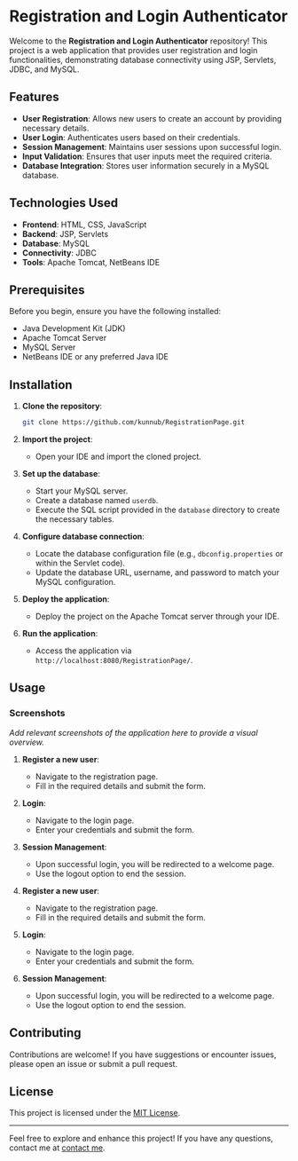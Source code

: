 
# Registration and Login Authenticator

Welcome to the **Registration and Login Authenticator** repository! This project is a web application that provides user registration and login functionalities, demonstrating database connectivity using JSP, Servlets, JDBC, and MySQL.

## Features

- **User Registration**: Allows new users to create an account by providing necessary details.
- **User Login**: Authenticates users based on their credentials.
- **Session Management**: Maintains user sessions upon successful login.
- **Input Validation**: Ensures that user inputs meet the required criteria.
- **Database Integration**: Stores user information securely in a MySQL database.

## Technologies Used

- **Frontend**: HTML, CSS, JavaScript
- **Backend**: JSP, Servlets
- **Database**: MySQL
- **Connectivity**: JDBC
- **Tools**: Apache Tomcat, NetBeans IDE

## Prerequisites

Before you begin, ensure you have the following installed:

- Java Development Kit (JDK)
- Apache Tomcat Server
- MySQL Server
- NetBeans IDE or any preferred Java IDE

## Installation

1. **Clone the repository**:
   ```bash
   git clone https://github.com/kunnub/RegistrationPage.git
   ```

2. **Import the project**:
   - Open your IDE and import the cloned project.

3. **Set up the database**:
   - Start your MySQL server.
   - Create a database named `userdb`.
   - Execute the SQL script provided in the `database` directory to create the necessary tables.

4. **Configure database connection**:
   - Locate the database configuration file (e.g., `dbconfig.properties` or within the Servlet code).
   - Update the database URL, username, and password to match your MySQL configuration.

5. **Deploy the application**:
   - Deploy the project on the Apache Tomcat server through your IDE.

6. **Run the application**:
   - Access the application via `http://localhost:8080/RegistrationPage/`.

## Usage

### Screenshots

_Add relevant screenshots of the application here to provide a visual overview._

1. **Register a new user**:
   - Navigate to the registration page.
   - Fill in the required details and submit the form.

2. **Login**:
   - Navigate to the login page.
   - Enter your credentials and submit the form.

3. **Session Management**:
   - Upon successful login, you will be redirected to a welcome page.
   - Use the logout option to end the session.

1. **Register a new user**:
   - Navigate to the registration page.
   - Fill in the required details and submit the form.

2. **Login**:
   - Navigate to the login page.
   - Enter your credentials and submit the form.

3. **Session Management**:
   - Upon successful login, you will be redirected to a welcome page.
   - Use the logout option to end the session.

## Contributing

Contributions are welcome! If you have suggestions or encounter issues, please open an issue or submit a pull request.

## License

This project is licensed under the [MIT License](LICENSE).

---

Feel free to explore and enhance this project! If you have any questions, contact me at [contact me](kunalbobde19@gmail.com).

